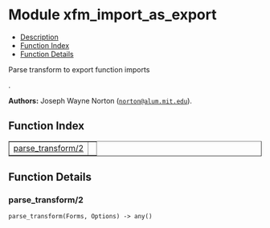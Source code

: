 

# Module xfm_import_as_export #
* [Description](#description)
* [Function Index](#index)
* [Function Details](#functions)

<p>Parse transform to export function imports</p>.

__Authors:__ Joseph Wayne Norton ([`norton@alum.mit.edu`](mailto:norton@alum.mit.edu)).

<a name="index"></a>

## Function Index ##


<table width="100%" border="1" cellspacing="0" cellpadding="2" summary="function index"><tr><td valign="top"><a href="#parse_transform-2">parse_transform/2</a></td><td></td></tr></table>


<a name="functions"></a>

## Function Details ##

<a name="parse_transform-2"></a>

### parse_transform/2 ###

`parse_transform(Forms, Options) -> any()`

